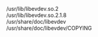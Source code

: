 /usr/lib/libevdev.so.2  
/usr/lib/libevdev.so.2.1.8  
/usr/share/doc/libevdev  
/usr/share/doc/libevdev/COPYING  
